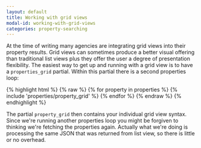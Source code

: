 ```yaml
---
layout: default
title: Working with grid views
modal-id: working-with-grid-views
categories: property-searching
---
```

At the time of writing many agencies are integrating grid views into their property results. Grid views can sometimes produce a better visual offering than traditional list views plus they offer the user a degree of presentation flexibility. The easiest way to get up and running with a grid view is to have a ``properties_grid`` partial. Within this partial there is a second properties loop:

{% highlight html %}
{% raw %}
{% for property in properties %}
 {% include 'properties/property_grid' %}
{% endfor %}
{% endraw %}
{% endhighlight %}

The partial ``property_grid`` then contains your individual grid view syntax. Since we're running another properties loop you might be forgiven to thinking we're fetching the properties again. Actually what we're doing is processing the same JSON that was returned from list view, so there is little or no overhead.